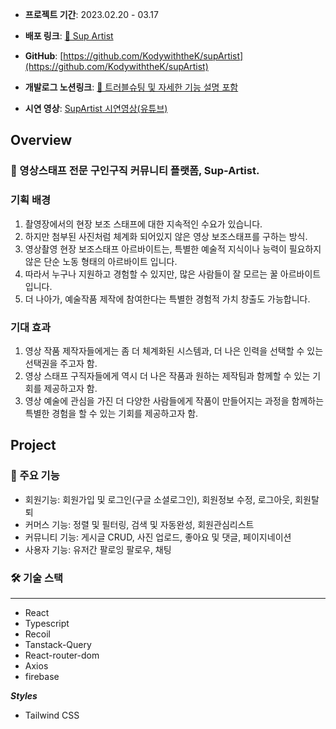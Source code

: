 - **프로젝트 기간**: 2023.02.20 - 03.17

- **배포 링크**: [🎥 Sup Artist](https://beautiful-genie-32ca42.netlify.app/)

- **GitHub**: [https://github.com/KodywiththeK/supArtist](https://github.com/KodywiththeK/supArtist)

- **개발로그 노션링크**: [📄 트러블슈팅 및 자세한 기능 설명 포함](https://invented-song-ea3.notion.site/SupArtist-29b52f7b973746fda95244028a8d6cca)

- **시연 영상**: [SupArtist 시연영상(유튜브)](https://www.youtube.com/watch?v=CzJGwBmNu3M)

## Overview

### 🎥 영상스태프 전문 구인구직 커뮤니티 플랫폼, Sup-Artist.


### 기획 배경

1. 촬영장에서의 현장 보조 스태프에 대한 지속적인 수요가 있습니다.
2. 하지만 첨부된 사진처럼 체계화 되어있지 않은 영상 보조스태프를 구하는 방식.
3. 영상촬영 현장 보조스태프 아르바이트는, 특별한 예술적 지식이나 능력이 필요하지 않은 단순 노동 형태의 아르바이트 입니다.
4. 따라서 누구나 지원하고 경험할 수 있지만, 많은 사람들이 잘 모르는 꿀 아르바이트입니다.
5. 더 나아가, 예술작품 제작에 참여한다는 특별한 경험적 가치 창출도 가능합니다.

### 기대 효과

1. 영상 작품 제작자들에게는 좀 더 체계화된 시스템과, 더 나은 인력을 선택할 수 있는 선택권을 주고자 함.
2. 영상 스태프 구직자들에게 역시 더 나은 작품과 원하는 제작팀과 함께할 수 있는 기회를 제공하고자 함.
3. 영상 예술에 관심을 가진 더 다양한 사람들에게 작품이 만들어지는 과정을 함께하는 특별한 경험을 할 수 있는 기회를 제공하고자 함.

## Project

### 🔗 주요 기능

- 회원기능: 회원가입 및 로그인(구글 소셜로그인), 회원정보 수정, 로그아웃, 회원탈퇴
- 커머스 기능: 정렬 및 필터링, 검색 및 자동완성, 회원관심리스트
- 커뮤니티 기능: 게시글 CRUD, 사진 업로드, 좋아요 및 댓글, 페이지네이션
- 사용자 기능: 유저간 팔로잉 팔로우, 채팅

### 🛠 기술 스택

---

- React
- Typescript
- Recoil
- Tanstack-Query
- React-router-dom
- Axios
- firebase

***Styles***

- Tailwind CSS